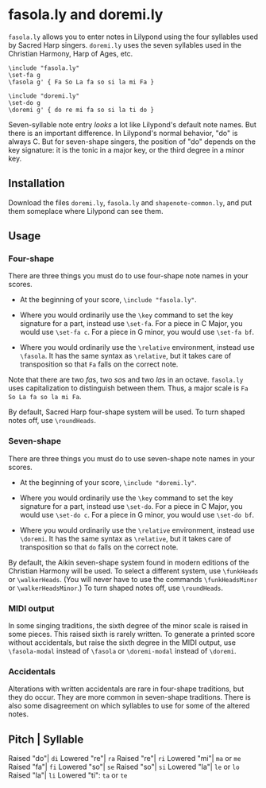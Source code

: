 # fasola.ly and doremi.ly

`fasola.ly` allows you to enter notes in Lilypond using the four syllables used
by Sacred Harp singers. `doremi.ly` uses the seven syllables used in the
Christian Harmony, Harp of Ages, etc.

```
\include "fasola.ly"
\set-fa g
\fasola g' { Fa So La fa so si la mi Fa }
```

```
\include "doremi.ly"
\set-do g
\doremi g' { do re mi fa so si la ti do }
```

Seven-syllable note entry *looks* a lot like Lilypond's default note
names. But there is an important difference. In Lilypond's normal behavior,
"do" is always C. But for seven-shape singers, the position of "do" depends
on the key signature: it is the tonic in a major key, or the third degree
in a minor key.

## Installation

Download the files `doremi.ly`, `fasola.ly` and `shapenote-common.ly`, and 
put them someplace where Lilypond can see them.

## Usage

### Four-shape

There are three things you must do to use four-shape note names in your scores.

* At the beginning of your score, `\include "fasola.ly"`.

* Where you would ordinarily use the `\key` command to set the key signature
  for a part, instead use `\set-fa`. For a piece in C Major, you would use
  `\set-fa c`. For a piece in G minor, you would use `\set-fa bf`.

* Where you would ordinarily use the `\relative` environment, instead use
  `\fasola`. It has the same syntax as `\relative`, but it takes care of
  transposition so that `Fa` falls on the correct note.

Note that there are two *fa*s, two *so*s and two *la*s in an octave.
`fasola.ly` uses capitalization to distinguish between them. Thus, a major
scale is `Fa So La fa so la mi Fa`.

By default, Sacred Harp four-shape system will be used.
To turn shaped notes off, use `\roundHeads`.

### Seven-shape
There are three things you must do to use seven-shape note names in your scores.

* At the beginning of your score, `\include "doremi.ly"`.

* Where you would ordinarily use the `\key` command to set the key signature
  for a part, instead use `\set-do`. For a piece in C Major, you would use
  `\set-do c`. For a piece in G minor, you would use `\set-do bf`.

* Where you would ordinarily use the `\relative` environment, instead use
  `\doremi`. It has the same syntax as `\relative`, but it takes care of
  transposition so that `do` falls on the correct note.

By default, the Aikin seven-shape system found in modern editions of the
Christian Harmony will be used. To select a different system, use
`\funkHeads` or `\walkerHeads`. (You will never have to use the commands
`\funkHeadsMinor` or `\walkerHeadsMinor`.) To turn shaped notes off, use
`\roundHeads`.

### MIDI output
In some singing traditions, the sixth degree of the minor scale is raised in
some pieces. This raised sixth is rarely written. To generate a printed score
without accidentals, but raise the sixth degree in the MIDI output, use
`\fasola-modal` instead of `\fasola` or `\doremi-modal` instead of `\doremi`.

### Accidentals
Alterations with written accidentals are rare in four-shape traditions, but
they do occur.  They are more common in seven-shape traditions. There is also
some disagreement on which syllables to use for some of the altered notes.


Pitch | Syllable 
----
 Raised "do"| `di`
 Lowered "re"| `ra`
 Raised "re"| `ri`
 Lowered "mi"| `ma` or `me`
 Raised "fa"| `fi`
 Lowered "so"| `se`
 Raised "so"| `si`
 Lowered "la"| `le` or `lo`
 Raised "la"| `li`
 Lowered "ti": `ta` or `te`
